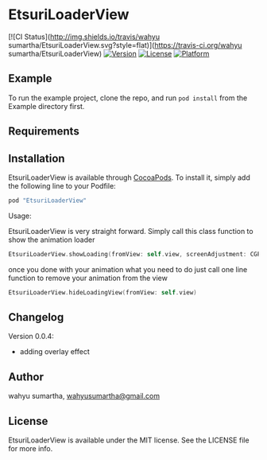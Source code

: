 # EtsuriLoaderView

[![CI Status](http://img.shields.io/travis/wahyu sumartha/EtsuriLoaderView.svg?style=flat)](https://travis-ci.org/wahyu sumartha/EtsuriLoaderView)
[![Version](https://img.shields.io/cocoapods/v/EtsuriLoaderView.svg?style=flat)](http://cocoapods.org/pods/EtsuriLoaderView)
[![License](https://img.shields.io/cocoapods/l/EtsuriLoaderView.svg?style=flat)](http://cocoapods.org/pods/EtsuriLoaderView)
[![Platform](https://img.shields.io/cocoapods/p/EtsuriLoaderView.svg?style=flat)](http://cocoapods.org/pods/EtsuriLoaderView)

## Example

To run the example project, clone the repo, and run `pod install` from the Example directory first.

## Requirements

## Installation

EtsuriLoaderView is available through [CocoaPods](http://cocoapods.org). To install
it, simply add the following line to your Podfile:

```ruby
pod "EtsuriLoaderView"
```

Usage: 
    
EtsuriLoaderView is very straight forward. Simply call this class function to show the animation loader

```swift
EtsuriLoaderView.showLoading(fromView: self.view, screenAdjustment: CGPointMake(0, 0), isOverlayed: true)
```
    
    
once you done with your animation what you need to do just call one line function to remove your animation from the view 

```swift
EtsuriLoaderView.hideLoadingView(fromView: self.view)
```

## Changelog

Version 0.0.4: 
- adding overlay effect 

## Author

wahyu sumartha, wahyusumartha@gmail.com

## License

EtsuriLoaderView is available under the MIT license. See the LICENSE file for more info.


